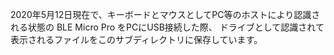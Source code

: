 2020年5月12日現在で、キーボードとマウスとしてPC等のホストにより認識される状態の BLE Micro Pro をPCにUSB接続した際、
ドライブとして認識されて表示されるファイルをこのサブディレクトリに保存しています。
